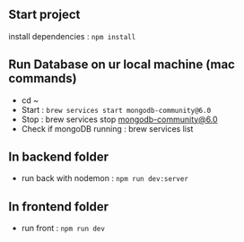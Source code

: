 ## Start project

install dependencies : `npm install`

## Run Database on ur local machine (mac commands)

- cd ~
- Start : `brew services start mongodb-community@6.0`
- Stop : brew services stop mongodb-community@6.0
- Check if mongoDB running : brew services list

## In backend folder

- run back with nodemon : `npm run dev:server`

## In frontend folder

- run front : `npm run dev`
